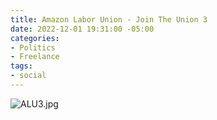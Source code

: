```yaml
---
title: Amazon Labor Union - Join The Union 3
date: 2022-12-01 19:31:00 -05:00
categories:
- Politics
- Freelance
tags:
- social
---
```


![ALU3.jpg](/uploads/ALU3.jpg)